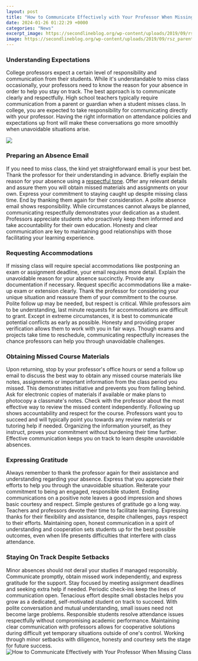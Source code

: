 ```yaml
---
layout: post
title: "How to Communicate Effectively with Your Professor When Missing Class"
date: 2024-01-26 01:22:29 +0000
categories: "News"
excerpt_image: https://secondlineblog.org/wp-content/uploads/2019/09/rsz_parent-teacher-conference.jpg
image: https://secondlineblog.org/wp-content/uploads/2019/09/rsz_parent-teacher-conference.jpg
---
```


### Understanding Expectations
College professors expect a certain level of responsibility and communication from their students. While it's understandable to miss class occasionally, your professors need to know the reason for your absence in order to help you stay on track. The best approach is to communicate clearly and respectfully.
High school teachers typically require communication from a parent or guardian when a student misses class. In college, you are expected to take responsibility for communicating directly with your professor. Having the right information on attendance policies and expectations up front will make these conversations go more smoothly when unavoidable situations arise. 

![](https://personaldevelopfit.com/wp-content/uploads/2018/11/how-to-communicate.jpg)
### Preparing an Absence Email
If you need to miss class, the kind yet straightforward email is your best bet. Thank the professor for their understanding in advance. Briefly explain the reason for your absence using a [respectful tone](https://store.fi.io.vn/chihuahua-dad-daddy-owner-of-a-chihuahua-chihuahua-lover3736-t-shirt). Offer any relevant details and assure them you will obtain missed materials and assignments on your own. Express your commitment to staying caught up despite missing class time. End by thanking them again for their consideration.
A polite absence email shows responsibility. While circumstances cannot always be planned, communicating respectfully demonstrates your dedication as a student. Professors appreciate students who proactively keep them informed and take accountability for their own education. Honesty and clear communication are key to maintaining good relationships with those facilitating your learning experience.
### Requesting Accommodations
If missing class will require special accommodations like postponing an exam or assignment deadline, your email requires more detail. Explain the unavoidable reason for your absence succinctly. Provide any documentation if necessary. Request specific accommodations like a make-up exam or extension clearly. Thank the professor for considering your unique situation and reassure them of your commitment to the course. Polite follow up may be needed, but respect is critical.
While professors aim to be understanding, last minute requests for accommodations are difficult to grant. Except in extreme circumstances, it is best to communicate potential conflicts as early as possible. Honesty and providing proper verification allows them to work with you in fair ways. Though exams and projects take time to reschedule, communicating respectfully increases the chance professors can help you through unavoidable challenges.
### Obtaining Missed Course Materials 
Upon returning, stop by your professor's office hours or send a follow up email to discuss the best way to obtain any missed course materials like notes, assignments or important information from the class period you missed. This demonstrates initiative and prevents you from falling behind. Ask for electronic copies of materials if available or make plans to photocopy a classmate's notes. Check with the professor about the most effective way to review the missed content independently.
Following up shows accountability and respect for the course. Professors want you to succeed and will typically point you towards any review materials or tutoring help if needed. Organizing the information yourself, as they instruct, proves your commitment without burdening their time further. Effective communication keeps you on track to learn despite unavoidable absences.
### Expressing Gratitude  
Always remember to thank the professor again for their assistance and understanding regarding your absence. Express that you appreciate their efforts to help you through the unavoidable situation. Reiterate your commitment to being an engaged, responsible student. Ending communications on a positive note leaves a good impression and shows basic courtesy and respect.
Simple gestures of gratitude go a long way. Teachers and professors devote their time to facilitate learning. Expressing thanks for their flexibility and assistance, despite challenges, pays respect to their efforts. Maintaining open, honest communication in a spirit of understanding and cooperation sets students up for the best possible outcomes, even when life presents difficulties that interfere with class attendance.
### Staying On Track Despite Setbacks
Minor absences should not derail your studies if managed responsibly. Communicate promptly, obtain missed work independently, and express gratitude for the support. Stay focused by meeting assignment deadlines and seeking extra help if needed. Periodic check-ins keep the lines of communication open. Tenacious effort despite small obstacles helps you grow as a dedicated, self-motivated student on track to succeed.
With polite conversation and mutual understanding, small issues need not become large problems. Responsible students resolve attendance issues respectfully without compromising academic performance. Maintaining clear communication with professors allows for cooperative solutions during difficult yet temporary situations outside of one's control. Working through minor setbacks with diligence, honesty and courtesy sets the stage for future success.
![How to Communicate Effectively with Your Professor When Missing Class](https://secondlineblog.org/wp-content/uploads/2019/09/rsz_parent-teacher-conference.jpg)